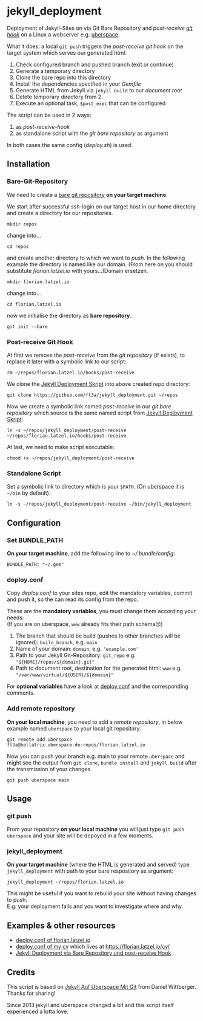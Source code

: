 # jekyll_deployment

Deployment of Jekyll-Sites on via Git Bare Repository and *post-receive* 
[*git hook*](https://git-scm.com/book/en/v2/Customizing-Git-Git-Hooks)
on a Linux a webserver e.g. [uberspace](https://uberspace.de).

What it does: a local `git push` triggers the *post-receive git hook* on the target system
which serves our generated html.
1. Check configured branch and pushed branch (exit or continue)
2. Generate a temporary directory
3. Clone the bare repo into this directory
4. Install the dependencies specified in your *Gemfile*
5. Generate HTML from Jekyll via `jekyll build` to our *document root*
6. Delete temporary directory from 2.
7. Execute an optional task, `$post_exec` that can be configured

The script can be used in 2 ways:
1. as *post-receive-hook*
2. as standalone script with the *git bare repository* as argument

In both cases the same config (*deploy.sh*) is used.

## Installation

### Bare-Git-Repository

We need to create a [bare git repository](https://www.saintsjd.com/2011/01/what-is-a-bare-git-repository/) 
**on your target machine**.

We start after successful ssh-login on our target host in our home directory
and create a directory for our repositories.

```
mkdir repos
```
change into... 
```
cd repos
```
and create another directory to which we want to *push*.
In the following example the directory is named like our domain. 
(From here on you should substitute *florian.latzel.io* with yours...)Domain ersetzen.

```
mkdir florian.latzel.io
```

change into... 
```
cd florian.latzel.io
```

now we initialise the directory as **bare repository**.
```
git init --bare
```

### Post-receive Git Hook

At first we remove the *post-receive* from the *git repository* (if exists),
to replace it later with a symbolic link to our script:
```
rm ~/repos/florian.latzel.io/hooks/post-receive
```

We clone the [Jekyll Deployment Skript](https://github.com/fl3a/jekyll_deployment)
into above created *repo* directory:
```
git clone https://github.com/fl3a/jekyll_deployment.git ~/repos 
```

Now we create a symbolic link named *post-receive* in our *git bare repository* 
which source is the same named script from [Jekyll Deployment Skript](
https://github.com/fl3a/jekyll_deployment):
```
ln -s ~/repos/jekyll_deployment/post-receive ~/repos/florian.latzel.io/hooks/post-receive
```

At last, we need to make script executable:
```
chmod +x ~/repos/jekyll_deployment/post-receive
```

### Standalone Script

Set a symbolic link to directory which is your `$PATH`.
(On uberspace it is `~/bin` by default).
```
ln -s ~/repos/jekyll_deployment/post-receive ~/bin/jekyll_deployment
```
## Configuration

### Set BUNDLE_PATH

**On your target machine**, add the following line to *~/.bundle/config*:
```
BUNDLE_PATH: "~/.gem"
```

### deploy.conf

Copy *deploy.conf* to your sites repo, 
edit the mandatory variables, commit and push it,
so the can read its config from the repo.

These are the **mandatory variables**, you must change them according your needs:   
(If you are on uberspace, `www` already fits their path schema😙)

1. The branch that should be build (pushes to other branches will be ignored): `build_branch`, e.g. `main`
2. Name of your domain: `domain`, e.g. `'example.com'`
3. Path to your Jekyll Git-Repository: `git_repo` e.g. `"${HOME}/repos/${domain}.git"`
4. Path to document root, destination for the generated html: `www` e.g. `"/var/www/virtual/${USER}/${domain}"`

For **optional variables** have a look at [deploy.conf](
https://github.com/fl3a/jekyll_deployment/blob/master/deploy.conf) and the corresponding comments.

### Add remote repository

**On your local machine**, you need to add a *remote repository*,
in below example named `uberspace` to your local git repository.
```
git remote add uberspace fl3a@bellatrix.uberspace.de:repos/florian.latzel.io
```

Now you can push your branch e.g. main to your remote `uberspace`
and might see the output from `git clone`, `bundle install` and `jekyll build`
after the transmission of your changes.
```
git push uberspace main
```

## Usage

### git push

From your repository **on your local machine** you will just type `git push uberspace`
and your site will be depoyed in a few moments.

### jekyll_deployment

**On your target machine** (where the HTML is generated and served) type `jekyll_deployment` 
with path to your bare respository as argument:
```
jekyll_deployment ~/repos/florian.latzel.io
```

This might be useful if you want to rebuild your site without having changes to push.   
E.g. your deployment fails and you want to investigate where and why.

## Examples & other resources

- [deploy.conf of florian.latzel.io](https://github.com/fl3a/florian.latzel.io/blob/master/deploy.conf)
- [deploy.conf of my cv](https://github.com/fl3a/cv/blob/main/deploy.conf) which lives at <https://florian.latzel.io/cv/>
- [Jekyll Deployment via Bare Repository und post-receive Hook](
https://florian.latzel.io/jekyll-deployment-via-bare-repository-und-post-receive-hook.html)

## Credits

This script is based  on [Jekyll Auf Uberspace Mit Git](
https://www.wittberger.net/post/jekyll-auf-uberspace-mit-git/) from Daniel Wittberger.   
Thanks for sharing!

Since 2013 jekyll and uberspace changed a bit and this script itself experienced a lotta love.

